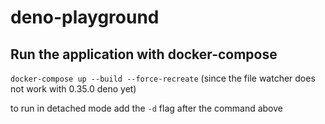# deno-playground

## Run the application with docker-compose
`docker-compose up --build --force-recreate` (since the file watcher does not work with 0.35.0 deno yet)


to run in detached mode add the `-d` flag after the command above
